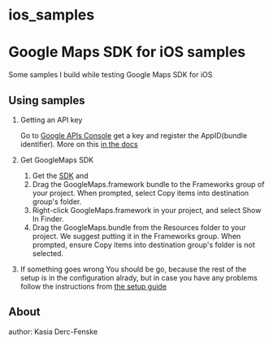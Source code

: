 ios_samples
===========
# Google Maps SDK for iOS samples #

Some samples I build while testing  Google Maps SDK for iOS 


## Using samples ##


1. Getting an API key 
  
	Go to [Google APIs Console](https://code.google.com/apis/console/) get a key and register the AppID(bundle identifier). 
  More on this [in the docs](https://developers.google.com/maps/documentation/ios/start)


2. Get GoogleMaps SDK

    1. Get the [SDK](https://developers.google.com/maps/documentation/ios/start) and 
    2. Drag the GoogleMaps.framework bundle to the Frameworks group of your project. When prompted, select Copy items into destination group's folder.
    3. Right-click GoogleMaps.framework in your project, and select Show In Finder.
    4. Drag the GoogleMaps.bundle from the Resources folder to your project. We suggest putting it in the Frameworks group. When prompted, ensure Copy items into destination group's folder is not selected.

3. If something goes wrong
You should be go, because the rest of the setup is in the configuration alrady, but in case you have any problems 
follow the instructions from [the setup guide](https://developers.google.com/maps/documentation/ios/start#adding_the_google_maps_sdk_for_ios_to_your_project)

## About ##

author: Kasia Derc-Fenske
